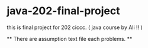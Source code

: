 # java-202-final-project

this is final project for 202 ciccc. ( java course by Ali !! )

** There are assumption text file each problems. ** 
